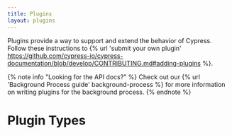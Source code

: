 ```yaml
---
title: Plugins
layout: plugins
---
```


Plugins provide a way to support and extend the behavior of Cypress. Follow these instructions to {% url 'submit your own plugin' https://github.com/cypress-io/cypress-documentation/blob/develop/CONTRIBUTING.md#adding-plugins %}.

{% note info "Looking for the API docs?" %}
Check out our {% url 'Background Process guide' background-process %} for more information on writing plugins for the background process.
{% endnote %}

# Plugin Types
